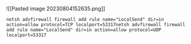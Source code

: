 ![[Pasted image 20230804152635.png]]
```
netsh advfirewall firewall add rule name="LocalSend" dir=in action=allow protocol=TCP localport=53317netsh advfirewall firewall add rule name="LocalSend" dir=in action=allow protocol=UDP localport=53317
```